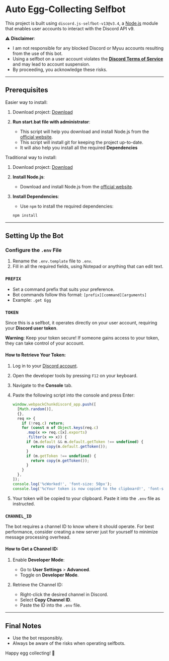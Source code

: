 # Auto Egg-Collecting Selfbot

This project is built using `discord.js-selfbot-v13@v3.4`, a [Node.js](https://nodejs.org/) module that enables user accounts to interact with the Discord API v9.

⚠️ **Disclaimer**:

- I am not responsible for any blocked Discord or Myuu accounts resulting from the use of this bot.
- Using a selfbot on a user account violates the **[Discord Terms of Service](https://discord.com/terms)** and may lead to account suspension.
- By proceeding, you acknowledge these risks.

---

## Prerequisites

Easier way to install:

1. Download project: [Download](https://github.com/minhoag/myuu-egg-selfbot/archive/refs/heads/main.zip)
2. **Run start.bat file with administrator**:

   - This script will help you download and install Node.js from the [official website](https://nodejs.org/en/download/package-manager).
   - This script will install git for keeping the project up-to-date.
   - It will also help you install all the required **Dependencies**

Traditional way to install:

1. Download project: [Download](https://github.com/minhoag/myuu-egg-selfbot/archive/refs/heads/main.zip)

2. **Install Node.js**:

   - Download and install Node.js from the [official website](https://nodejs.org/en/download/package-manager).

3. **Install Dependencies**:

   - Use `npm` to install the required dependencies:

   ```bash
   npm install
   ```

---

## Setting Up the Bot

### Configure the `.env` File

1. Rename the `.env.template` file to `.env`.
2. Fill in all the required fields, using Notepad or anything that can edit text.

### `PREFIX`

- Set a command prefix that suits your preference.
- Bot commands follow this format: `[prefix][command][arguments]`
- Example: `.get Egg`

### `TOKEN`

Since this is a selfbot, it operates directly on your user account, requiring your **Discord user token**.

**Warning**: Keep your token secure! If someone gains access to your token, they can take control of your account.

#### How to Retrieve Your Token:

1. Log in to your [Discord account](https://discord.com/).
2. Open the developer tools by pressing `F12` on your keyboard.
3. Navigate to the **Console** tab.
4. Paste the following script into the console and press Enter:

   ```javascript
   window.webpackChunkdiscord_app.push([
     [Math.random()],
     {},
     req => {
       if (!req.c) return;
       for (const m of Object.keys(req.c)
         .map(x => req.c[x].exports)
         .filter(x => x)) {
         if (m.default && m.default.getToken !== undefined) {
           return copy(m.default.getToken());
         }
         if (m.getToken !== undefined) {
           return copy(m.getToken());
         }
       }
     },
   ]);
   console.log('%cWorked!', 'font-size: 50px');
   console.log('%cYour token is now copied to the clipboard!', 'font-size: 16px');
   ```

5. Your token will be copied to your clipboard. Paste it into the `.env` file as instructed.

### `CHANNEL_ID`

The bot requires a channel ID to know where it should operate. For best performance, consider creating a new server just for yourself to minimize message processing overhead.

#### How to Get a Channel ID:

1. Enable **Developer Mode**:

   - Go to **User Settings** > **Advanced**.
   - Toggle on **Developer Mode**.

2. Retrieve the Channel ID:
   - Right-click the desired channel in Discord.
   - Select **Copy Channel ID**.
   - Paste the ID into the `.env` file.

---

## Final Notes

- Use the bot responsibly.
- Always be aware of the risks when operating selfbots.

Happy egg collecting! 🥚
